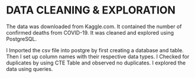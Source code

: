 # DATA CLEANING & EXPLORATION
The data was downloaded from Kaggle.com. It contained the number of confirmed deaths from COVID-19. It was cleaned and explored using PostgreSQL.

I Imported the csv file into postgre by first creating a database and table. Then I set up column names with their respective data types. I Checked for duplicates by using CTE Table and observed no duplicates.
I explored the data using queries.
